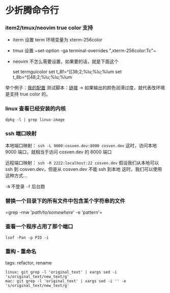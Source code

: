# 少折腾命令行

### item2/tmux/neovim true color 支持

-   iterm 设置 term 环境变量为 xterm-256color
-   tmux 设置 ~set-option -ga terminal-overrides ",xterm-256color:Tc"~
-   neovim 不怎么需要设置，如果要的话，就是下面这个

    set termguicolor
    set t_8f=^[[38;2;%lu;%lu;%lum
    set t_8b=^[[48;2;%lu;%lu;%lum

举个例子：[我的配置](https://github.com/cosven/rcfiles/commit/1af74b2352967f0a937a63cb03942b91c0fc7f42)
测试脚本：[链接](https://github.com/cosven/rcfiles/commit/b608261986833bad359d13168229d9e6ccdc1a64#diff-9bf5a2f4d58325ac0e124b2525172d15) -> 如果输出的颜色润滑过度，就代表改环境是支持 true color 的。

### linux 查看已经安装的内核

    dpkg -l | grep linux-image

### ssh 端口映射

本地端口映射： `ssh -L 9000:cosven.dev:8000 cosven.dev`
这时，访问本地 9000 端口，就相当于访问 cosven.dev 的 8000 端口

远程端口映射： `ssh -R 2222:localhost:22 cosven.dev`
假设我们从本地可以 ssh 到 cosven.dev，但是从 cosven.dev 不能 ssh 到本地
这时，我们可以使用这种方式&#x2026;

`-N` 不登录 `-f` 后台跑

### 替换一个目录下的所有文件中包含某个字符串的文件

=grep -rnw '*path/to/somewhere*' -e 'pattern'=

### 查看一个程序占用了那个端口

`lsof -Pan -p PID -i`


### 重构 - 重命名
tags: refactor, rename

```shell
linux: git grep -l 'original_text' | xargs sed -i 's/original_text/new_text/g'
mac: git grep -l 'original_text' | xargs sed -i '' -e 's/original_text/new_text/g'
```
